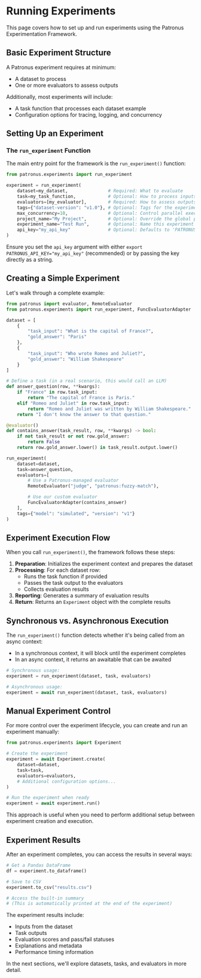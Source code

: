 # Running Experiments

This page covers how to set up and run experiments using the Patronus Experimentation Framework.

## Basic Experiment Structure

A Patronus experiment requires at minimum:

- A dataset to process
- One or more evaluators to assess outputs

Additionally, most experiments will include:

- A task function that processes each dataset example
- Configuration options for tracing, logging, and concurrency

## Setting Up an Experiment

### The `run_experiment` Function

The main entry point for the framework is the `run_experiment()` function:

```python
from patronus.experiments import run_experiment

experiment = run_experiment(
    dataset=my_dataset,               # Required: What to evaluate
    task=my_task_function,            # Optional: How to process inputs
    evaluators=[my_evaluator],        # Required: How to assess outputs
    tags={"dataset-version": "v1.0"}, # Optional: Tags for the experiment
    max_concurrency=10,               # Optional: Control parallel execution
    project_name="My Project",        # Optional: Override the global project name
    experiment_name="Test Run",       # Optional: Name this experiment run
    api_key="my_api_key"              # Optional: Defaults to 'PATRONUS_API_KEY' environment variable
)
```

Ensure you set the `api_key` argument with either `export PATRONUS_API_KEY="my_api_key"` (recommended) or by passing the key directly as a string.

## Creating a Simple Experiment

Let's walk through a complete example:

```python
from patronus import evaluator, RemoteEvaluator
from patronus.experiments import run_experiment, FuncEvaluatorAdapter

dataset = [
    {
        "task_input": "What is the capital of France?",
        "gold_answer": "Paris"
    },
    {
        "task_input": "Who wrote Romeo and Juliet?",
        "gold_answer": "William Shakespeare"
    }
]

# Define a task (in a real scenario, this would call an LLM)
def answer_question(row, **kwargs):
    if "France" in row.task_input:
        return "The capital of France is Paris."
    elif "Romeo and Juliet" in row.task_input:
        return "Romeo and Juliet was written by William Shakespeare."
    return "I don't know the answer to that question."

@evaluator()
def contains_answer(task_result, row, **kwargs) -> bool:
    if not task_result or not row.gold_answer:
        return False
    return row.gold_answer.lower() in task_result.output.lower()

run_experiment(
    dataset=dataset,
    task=answer_question,
    evaluators=[
        # Use a Patronus-managed evaluator
        RemoteEvaluator("judge", "patronus:fuzzy-match"),

        # Use our custom evaluator
        FuncEvaluatorAdapter(contains_answer)
    ],
    tags={"model": "simulated", "version": "v1"}
)
```

## Experiment Execution Flow

When you call `run_experiment()`, the framework follows these steps:

1. **Preparation**: Initializes the experiment context and prepares the dataset
2. **Processing**: For each dataset row:
   - Runs the task function if provided
   - Passes the task output to the evaluators
   - Collects evaluation results
3. **Reporting**: Generates a summary of evaluation results
4. **Return**: Returns an `Experiment` object with the complete results

## Synchronous vs. Asynchronous Execution

The `run_experiment()` function detects whether it's being called from an async context:

- In a synchronous context, it will block until the experiment completes
- In an async context, it returns an awaitable that can be awaited

```python
# Synchronous usage:
experiment = run_experiment(dataset, task, evaluators)

# Asynchronous usage:
experiment = await run_experiment(dataset, task, evaluators)
```

## Manual Experiment Control

For more control over the experiment lifecycle, you can create and run an experiment manually:

```python
from patronus.experiments import Experiment

# Create the experiment
experiment = await Experiment.create(
    dataset=dataset,
    task=task,
    evaluators=evaluators,
    # Additional configuration options...
)

# Run the experiment when ready
experiment = await experiment.run()
```

This approach is useful when you need to perform additional setup between experiment creation and execution.

## Experiment Results

After an experiment completes, you can access the results in several ways:

```python
# Get a Pandas DataFrame
df = experiment.to_dataframe()

# Save to CSV
experiment.to_csv("results.csv")

# Access the built-in summary
# (This is automatically printed at the end of the experiment)
```

The experiment results include:

- Inputs from the dataset
- Task outputs
- Evaluation scores and pass/fail statuses
- Explanations and metadata
- Performance timing information

In the next sections, we'll explore datasets, tasks, and evaluators in more detail.
